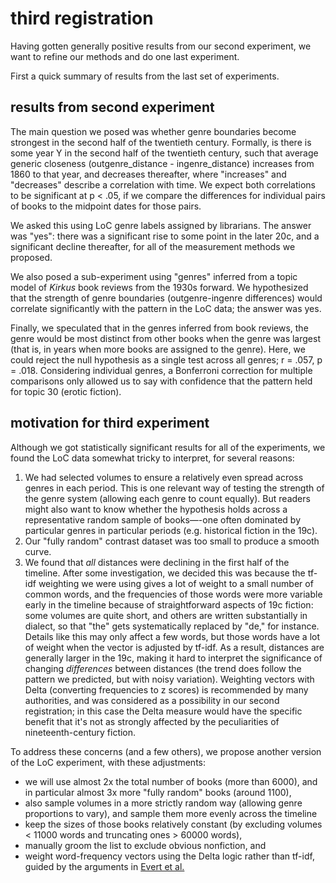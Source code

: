 third registration
===================

Having gotten generally positive results from our second experiment, we want to refine our methods and do one last experiment.

First a quick summary of results from the last set of experiments.

results from second experiment
-------------------------------

The main question we posed was whether genre boundaries become strongest in the second half of the twentieth century. Formally, is there is some year Y in the second half of the twentieth century, such that average generic closeness (outgenre_distance - ingenre_distance) increases from 1860 to that year, and decreases thereafter, where "increases" and "decreases" describe a correlation with time. We expect both correlations to be significant at p < .05, if we compare the differences for individual pairs of books to the midpoint dates for those pairs.

We asked this using LoC genre labels assigned by librarians. The answer was "yes": there was a significant rise to some point in the later 20c, and a significant decline thereafter, for all of the measurement methods we proposed.

We also posed a sub-experiment using "genres" inferred from a topic model of *Kirkus* book reviews from the 1930s forward. We hypothesized that the strength of genre boundaries (outgenre-ingenre differences) would correlate significantly with the pattern in the LoC data; the answer was yes.

Finally, we speculated that in the genres inferred from book reviews, the genre would be most distinct from other books when the genre was largest (that is, in years when more books are assigned to the genre). Here, we could reject the null hypothesis as a single test across all genres; r = .057, p = .018. Considering individual genres, a Bonferroni correction for multiple comparisons only allowed us to say with confidence that the pattern held for topic 30 (erotic fiction).

motivation for third experiment
--------------------------------

Although we got statistically significant results for all of the experiments, we found the LoC data somewhat tricky to interpret, for several reasons:

1. We had selected volumes to ensure a relatively even spread across genres in each period. This is one relevant way of testing the strength of the genre system (allowing each genre to count equally). But readers might also want to know whether the hypothesis holds across a representative random sample of books—-one often dominated by particular genres in particular periods (e.g. historical fiction in the 19c).
2. Our "fully random" contrast dataset was too small to produce a smooth curve.
3. We found that *all* distances were declining in the first half of the timeline. After some investigation, we decided this was because the tf-idf weighting we were using gives a lot of weight to a small number of common words, and the frequencies of those words were more variable early in the timeline because of straightforward aspects of 19c fiction: some volumes are quite short, and others are written substantially in dialect, so that "the" gets systematically replaced by "de," for instance. Details like this may only affect a few words, but those words have a lot of weight when the vector is adjusted by tf-idf. As a result, distances are generally larger in the 19c, making it hard to interpret the significance of changing *differences* between distances (the trend does follow the pattern we predicted, but with noisy variation). Weighting vectors with Delta (converting frequencies to z scores) is recommended by many authorities, and was considered as a possibility in our second registration; in this case the Delta measure would have the specific benefit that it's not as strongly affected by the peculiarities of nineteenth-century fiction.

To address these concerns (and a few others), we propose another version of the LoC experiment, with these adjustments:

+ we will use almost 2x the total number of books (more than 6000), and in particular almost 3x more "fully random" books (around 1100),
+ also sample volumes in a more strictly random way (allowing genre proportions to vary), and sample them more evenly across the timeline
+ keep the sizes of those books relatively constant (by excluding volumes < 11000 words and truncating ones > 60000 words),
+ manually groom the list to exclude obvious nonfiction, and
+ weight word-frequency vectors using the Delta logic rather than tf-idf, guided by the arguments in [Evert et al.](https://academic.oup.com/dsh/article/32/suppl_2/ii4/3865676)


